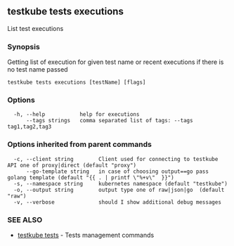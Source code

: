 ## testkube tests executions

List test executions

### Synopsis

Getting list of execution for given test name or recent executions if there is no test name passed

```
testkube tests executions [testName] [flags]
```

### Options

```
  -h, --help           help for executions
      --tags strings   comma separated list of tags: --tags tag1,tag2,tag3
```

### Options inherited from parent commands

```
  -c, --client string        Client used for connecting to testkube API one of proxy|direct (default "proxy")
      --go-template string   in case of choosing output==go pass golang template (default "{{ . | printf \"%+v\"  }}")
  -s, --namespace string     kubernetes namespace (default "testkube")
  -o, --output string        output type one of raw|json|go  (default "raw")
  -v, --verbose              should I show additional debug messages
```

### SEE ALSO

* [testkube tests](testkube_tests.md)	 - Tests management commands

